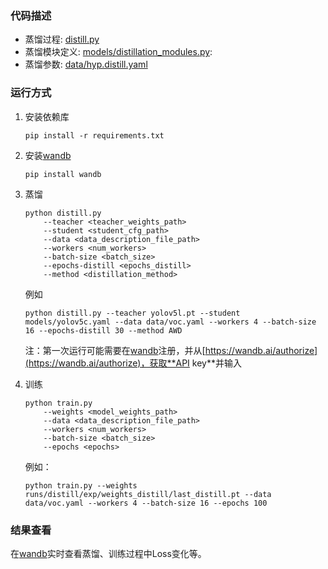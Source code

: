 ### 代码描述
- 蒸馏过程: [distill.py](./distill.py)
- 蒸馏模块定义: [models/distillation_modules.py](models/distillation_modules.py): 
- 蒸馏参数: [data/hyp.distill.yaml](./data/hyp.distill.yaml)

### 运行方式
1. 安装依赖库
    ``` shell
    pip install -r requirements.txt
    ```

2. 安装[wandb](https://wandb.ai/)
    ``` shell
    pip install wandb
    ```

3. 蒸馏
    ``` shell
    python distill.py
        --teacher <teacher_weights_path>
        --student <student_cfg_path>
        --data <data_description_file_path>
        --workers <num_workers>
        --batch-size <batch_size>
        --epochs-distill <epochs_distill>
        --method <distillation_method>
    ```
    例如
    ``` shell
    python distill.py --teacher yolov5l.pt --student models/yolov5c.yaml --data data/voc.yaml --workers 4 --batch-size 16 --epochs-distill 30 --method AWD
    ```
    注：第一次运行可能需要在[wandb](https://wandb.ai/)注册，并从[https://wandb.ai/authorize](https://wandb.ai/authorize)，获取**API key**并输入
4. 训练
    ``` shell
    python train.py
        --weights <model_weights_path>
        --data <data_description_file_path>
        --workers <num_workers>
        --batch-size <batch_size>
        --epochs <epochs>
    ```
    例如：
    ``` shell
    python train.py --weights runs/distill/exp/weights_distill/last_distill.pt --data data/voc.yaml --workers 4 --batch-size 16 --epochs 100
    ```
### 结果查看
在[wandb](https://wandb.ai/)实时查看蒸馏、训练过程中Loss变化等。

